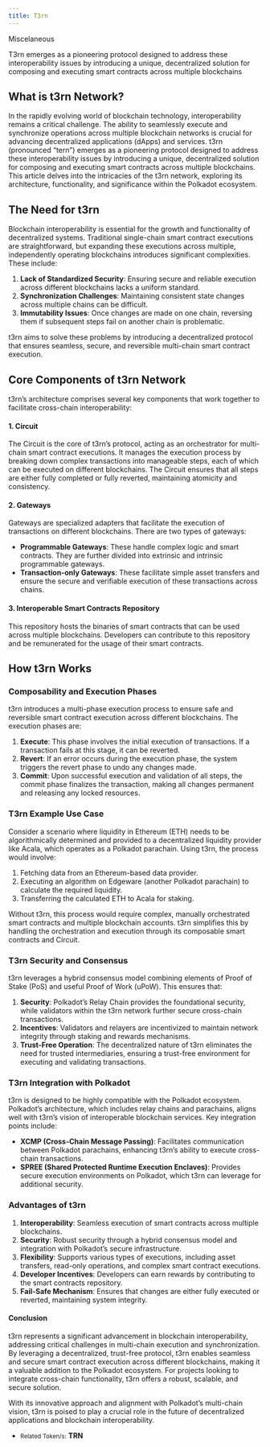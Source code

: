 ```yaml
---
title: T3rn
---
```

Miscelaneous  

T3rn emerges as a pioneering protocol designed to address these interoperability issues by introducing a unique, decentralized solution for composing and executing smart contracts across multiple blockchains

What is t3rn Network?
---------------------

In the rapidly evolving world of blockchain technology, interoperability remains a critical challenge. The ability to seamlessly execute and synchronize operations across multiple blockchain networks is crucial for advancing decentralized applications (dApps) and services. t3rn (pronounced “tern”) emerges as a pioneering protocol designed to address these interoperability issues by introducing a unique, decentralized solution for composing and executing smart contracts across multiple blockchains. This article delves into the intricacies of the t3rn network, exploring its architecture, functionality, and significance within the Polkadot ecosystem.

The Need for t3rn
-----------------

Blockchain interoperability is essential for the growth and functionality of decentralized systems. Traditional single-chain smart contract executions are straightforward, but expanding these executions across multiple, independently operating blockchains introduces significant complexities. These include:

1. **Lack of Standardized Security**: Ensuring secure and reliable execution across different blockchains lacks a uniform standard.
2. **Synchronization Challenges**: Maintaining consistent state changes across multiple chains can be difficult.
3. **Immutability Issues**: Once changes are made on one chain, reversing them if subsequent steps fail on another chain is problematic.

t3rn aims to solve these problems by introducing a decentralized protocol that ensures seamless, secure, and reversible multi-chain smart contract execution.

Core Components of t3rn Network
-------------------------------

t3rn’s architecture comprises several key components that work together to facilitate cross-chain interoperability:

#### 1. Circuit

The Circuit is the core of t3rn’s protocol, acting as an orchestrator for multi-chain smart contract executions. It manages the execution process by breaking down complex transactions into manageable steps, each of which can be executed on different blockchains. The Circuit ensures that all steps are either fully completed or fully reverted, maintaining atomicity and consistency.

#### 2. Gateways

Gateways are specialized adapters that facilitate the execution of transactions on different blockchains. There are two types of gateways:

- **Programmable Gateways**: These handle complex logic and smart contracts. They are further divided into extrinsic and intrinsic programmable gateways.
- **Transaction-only Gateways**: These facilitate simple asset transfers and ensure the secure and verifiable execution of these transactions across chains.

#### 3. Interoperable Smart Contracts Repository

This repository hosts the binaries of smart contracts that can be used across multiple blockchains. Developers can contribute to this repository and be remunerated for the usage of their smart contracts.

How t3rn Works
--------------

### Composability and Execution Phases

t3rn introduces a multi-phase execution process to ensure safe and reversible smart contract execution across different blockchains. The execution phases are:

1. **Execute**: This phase involves the initial execution of transactions. If a transaction fails at this stage, it can be reverted.
2. **Revert**: If an error occurs during the execution phase, the system triggers the revert phase to undo any changes made.
3. **Commit**: Upon successful execution and validation of all steps, the commit phase finalizes the transaction, making all changes permanent and releasing any locked resources.

### T3rn Example Use Case

Consider a scenario where liquidity in Ethereum (ETH) needs to be algorithmically determined and provided to a decentralized liquidity provider like Acala, which operates as a Polkadot parachain. Using t3rn, the process would involve:

1. Fetching data from an Ethereum-based data provider.
2. Executing an algorithm on Edgeware (another Polkadot parachain) to calculate the required liquidity.
3. Transferring the calculated ETH to Acala for staking.

Without t3rn, this process would require complex, manually orchestrated smart contracts and multiple blockchain accounts. t3rn simplifies this by handling the orchestration and execution through its composable smart contracts and Circuit.

### T3rn Security and Consensus

t3rn leverages a hybrid consensus model combining elements of Proof of Stake (PoS) and useful Proof of Work (uPoW). This ensures that:

1. **Security**: Polkadot’s Relay Chain provides the foundational security, while validators within the t3rn network further secure cross-chain transactions.
2. **Incentives**: Validators and relayers are incentivized to maintain network integrity through staking and rewards mechanisms.
3. **Trust-Free Operation**: The decentralized nature of t3rn eliminates the need for trusted intermediaries, ensuring a trust-free environment for executing and validating transactions.

### T3rn Integration with Polkadot

t3rn is designed to be highly compatible with the Polkadot ecosystem. Polkadot’s architecture, which includes relay chains and parachains, aligns well with t3rn’s vision of interoperable blockchain services. Key integration points include:

- **XCMP (Cross-Chain Message Passing)**: Facilitates communication between Polkadot parachains, enhancing t3rn’s ability to execute cross-chain transactions.
- **SPREE (Shared Protected Runtime Execution Enclaves)**: Provides secure execution environments on Polkadot, which t3rn can leverage for additional security.

### Advantages of t3rn

1. **Interoperability**: Seamless execution of smart contracts across multiple blockchains.
2. **Security**: Robust security through a hybrid consensus model and integration with Polkadot’s secure infrastructure.
3. **Flexibility**: Supports various types of executions, including asset transfers, read-only operations, and complex smart contract executions.
4. **Developer Incentives**: Developers can earn rewards by contributing to the smart contracts repository.
5. **Fail-Safe Mechanism**: Ensures that changes are either fully executed or reverted, maintaining system integrity.

#### Conclusion

t3rn represents a significant advancement in blockchain interoperability, addressing critical challenges in multi-chain execution and synchronization. By leveraging a decentralized, trust-free protocol, t3rn enables seamless and secure smart contract execution across different blockchains, making it a valuable addition to the Polkadot ecosystem. For projects looking to integrate cross-chain functionality, t3rn offers a robust, scalable, and secure solution.

With its innovative approach and alignment with Polkadot’s multi-chain vision, t3rn is poised to play a crucial role in the future of decentralized applications and blockchain interoperability.

- <small>Related Token/s:</small> **TRN**
